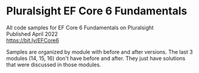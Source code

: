 # Pluralsight EF Core 6 Fundamentals  
All code samples for EF Core 6 Fundamentals on Pluralsight  
Published April 2022  
https://bit.ly/EFCore6

Samples are organized by module with before and after versions. The last 3 modules (14, 15, 16) don't have before and after. They just have solutions that were discussed in those modules.

